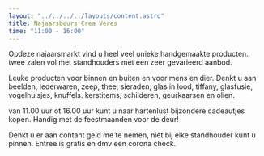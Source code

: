 ```yaml
---
layout: "../../../../layouts/content.astro"
title: Najaarsbeurs Crea Veres
time: "11:00 - 16:00"
---
```


Opdeze najaarsmarkt vind u heel veel unieke handgemaakte producten.
twee zalen vol met standhouders met een zeer gevarieerd aanbod.

Leuke producten voor binnen en buiten en voor mens en dier.
Denkt u aan beelden, lederwaren, zeep, thee, sieraden, glas in lood, tiffany,
glasfusie, vogelhuisjes, knuffels. kerstitems, schilderen, geurkaarsen en olien.

van 11.00 uur ot 16.00 uur kunt u naar hartenlust bijzondere cadeautjes kopen. 
Handig met de feestmaanden voor de deur!

Denkt u er aan contant geld me te nemen, niet bij elke standhouder kunt u pinnen.
Entree is gratis en dmv een corona check.
